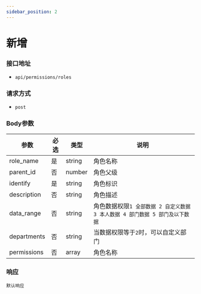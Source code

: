 ```yaml
---
sidebar_position: 2
---
```


# 新增

### 接口地址
- `api/permissions/roles`

### 请求方式
- `post`


### Body参数
|参数|必选|类型|说明|
|----|----|----|----|
|role_name|是|string|角色名称
|parent_id|否|number|角色父级
|identify|是|string|角色标识
|description|否|string|角色描述
|data_range|否|string|角色数据权限`1 全部数据 2 自定义数据 3 本人数据 4 部门数据 5 部门及以下数据`|
|departments|否|string|当数据权限等于`2`时，可以自定义部门
|permissions|否|array|角色名称

### 响应
`默认响应`